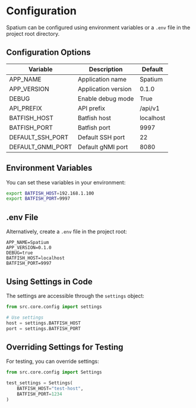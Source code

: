 # Configuration

Spatium can be configured using environment variables or a `.env` file in the project root directory.

## Configuration Options

| Variable | Description | Default |
|----------|-------------|---------|
| APP_NAME | Application name | Spatium |
| APP_VERSION | Application version | 0.1.0 |
| DEBUG | Enable debug mode | True |
| API_PREFIX | API prefix | /api/v1 |
| BATFISH_HOST | Batfish host | localhost |
| BATFISH_PORT | Batfish port | 9997 |
| DEFAULT_SSH_PORT | Default SSH port | 22 |
| DEFAULT_GNMI_PORT | Default gNMI port | 8080 |

## Environment Variables

You can set these variables in your environment:

```bash
export BATFISH_HOST=192.168.1.100
export BATFISH_PORT=9997
```

## .env File

Alternatively, create a `.env` file in the project root:

```
APP_NAME=Spatium
APP_VERSION=0.1.0
DEBUG=true
BATFISH_HOST=localhost
BATFISH_PORT=9997
```

## Using Settings in Code

The settings are accessible through the `settings` object:

```python
from src.core.config import settings

# Use settings
host = settings.BATFISH_HOST
port = settings.BATFISH_PORT
```

## Overriding Settings for Testing

For testing, you can override settings:

```python
from src.core.config import Settings

test_settings = Settings(
    BATFISH_HOST="test-host",
    BATFISH_PORT=1234
)
```
